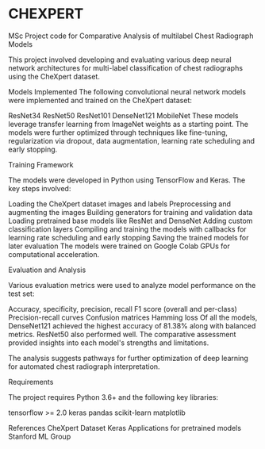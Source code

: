 # CHEXPERT
MSc Project code for Comparative Analysis of multilabel Chest Radiograph Models

This project involved developing and evaluating various deep neural network architectures for multi-label classification of chest radiographs using the CheXpert dataset.

Models Implemented
The following convolutional neural network models were implemented and trained on the CheXpert dataset:

ResNet34
ResNet50
ResNet101
DenseNet121
MobileNet
These models leverage transfer learning from ImageNet weights as a starting point. The models were further optimized through techniques like fine-tuning, regularization via dropout, data augmentation, learning rate scheduling and early stopping.

Training Framework

The models were developed in Python using TensorFlow and Keras. The key steps involved:

Loading the CheXpert dataset images and labels
Preprocessing and augmenting the images
Building generators for training and validation data
Loading pretrained base models like ResNet and DenseNet
Adding custom classification layers
Compiling and training the models with callbacks for learning rate scheduling and early stopping
Saving the trained models for later evaluation
The models were trained on Google Colab GPUs for computational acceleration.

Evaluation and Analysis

Various evaluation metrics were used to analyze model performance on the test set:

Accuracy, specificity, precision, recall
F1 score (overall and per-class)
Precision-recall curves
Confusion matrices
Hamming loss
Of all the models, DenseNet121 achieved the highest accuracy of 81.38% along with balanced metrics. ResNet50 also performed well. The comparative assessment provided insights into each model's strengths and limitations.

The analysis suggests pathways for further optimization of deep learning for automated chest radiograph interpretation.

Requirements

The project requires Python 3.6+ and the following key libraries:

tensorflow >= 2.0
keras
pandas
scikit-learn
matplotlib

References
CheXpert Dataset
Keras Applications for pretrained models
Stanford ML Group
